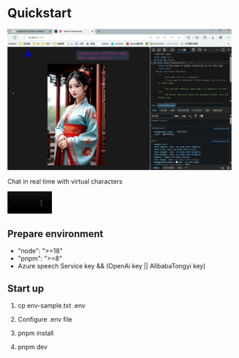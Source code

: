 # Quickstart

![](./public/demo.png)

Chat in real time with virtual characters

<video src="https://github.com/sinajia/Your-ACGN-confidant/assets/7146748/1151ef88-f02f-4e2c-be95-fa325cac3a93" width="100" controls preload></video>

## Prepare environment

- "node": ">=18"
- "pnpm": ">=8"
- Azure speech Service key && (OpenAi key || AlibabaTongyi key)

## Start up

1. cp env-sample.txt .env

2. Configure .env file

3. pnpm install

4. pnpm dev
